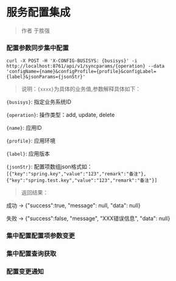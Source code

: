 # 服务配置集成

> 作者 于胜强

### 配置参数同步集中配置

`curl -X POST -H 'X-CONFIG-BUSISYS: {busisys}' -i http://localhost:8761/api/v1/syncparams/{operation} --data 'configName={name}&configProfile={profile}&configLabel={label}&jsonParams={jsonStr}'`

> 说明：`{xxxx}`为具体的业务值,参数解释具体如下：

`{busisys}`: 指定业务系统ID

`{operation}`: 操作类型：add, update, delete

`{name}`: 应用ID

`{profile}`: 应用环境

`{label}`: 应用版本

`{jsonStr}`: 配置项数组json格式如：`[{"key":"spring.key","value":"123","remark":"备注"},{"key":"spring.test.key","value":"123","remark":"备注"}]`

> 返回结果：

成功 -> {"success":true, "message": null, "data": null}

失败 -> {"success":false, "message", "XXX错误信息", "data": null}

### 集中配置配置项参数变更


### 集中配置查询获取




### 配置变更通知





